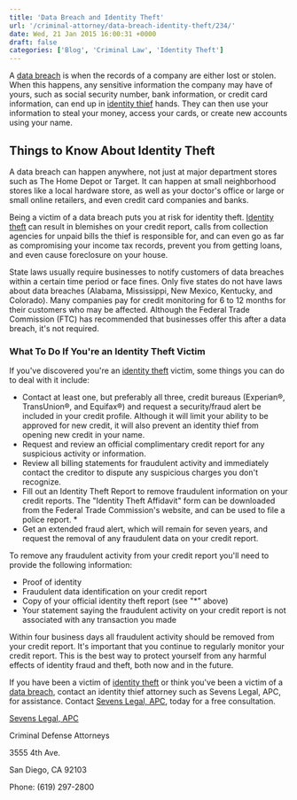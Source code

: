 ```yaml
---
title: 'Data Breach and Identity Theft'
url: '/criminal-attorney/data-breach-identity-theft/234/'
date: Wed, 21 Jan 2015 16:00:31 +0000
draft: false
categories: ['Blog', 'Criminal Law', 'Identity Theft']
---
```


A [data breach](https://www.sevenslegal.com/san-diego-theft-lawyer/ "San Diego Theft Lawyer") is when the records of a company are either lost or stolen. When this happens, any sensitive information the company may have of yours, such as social security number, bank information, or credit card information, can end up in [identity thief](https://www.sevenslegal.com/san-diego-theft-lawyer/ "San Diego Theft Lawyer") hands. They can then use your information to steal your money, access your cards, or create new accounts using your name.

Things to Know About Identity Theft
-----------------------------------

A data breach can happen anywhere, not just at major department stores such as The Home Depot or Target. It can happen at small neighborhood stores like a local hardware store, as well as your doctor's office or large or small online retailers, and even credit card companies and banks.

Being a victim of a data breach puts you at risk for identity theft. [Identity theft](https://www.sevenslegal.com/san-diego-theft-lawyer/ "San Diego Theft Lawyer") can result in blemishes on your credit report, calls from collection agencies for unpaid bills the thief is responsible for, and can even go as far as compromising your income tax records, prevent you from getting loans, and even cause foreclosure on your house.

State laws usually require businesses to notify customers of data breaches within a certain time period or face fines. Only five states do not have laws about data breaches (Alabama, Mississippi, New Mexico, Kentucky, and Colorado). Many companies pay for credit monitoring for 6 to 12 months for their customers who may be affected. Although the Federal Trade Commission (FTC) has recommended that businesses offer this after a data breach, it's not required.

### What To Do If You're an Identity Theft Victim

If you've discovered you're an [identity theft](https://www.sevenslegal.com/san-diego-theft-lawyer/ "San Diego Theft Lawyer") victim, some things you can do to deal with it include:

*   Contact at least one, but preferably all three, credit bureaus (Experian®, TransUnion®, and Equifax®) and request a security/fraud alert be included in your credit profile. Although it will limit your ability to be approved for new credit, it will also prevent an identity thief from opening new credit in your name.
*   Request and review an official complimentary credit report for any suspicious activity or information.
*   Review all billing statements for fraudulent activity and immediately contact the creditor to dispute any suspicious charges you don't recognize.
*   Fill out an Identity Theft Report to remove fraudulent information on your credit reports. The "Identity Theft Affidavit" form can be downloaded from the Federal Trade Commission's website, and can be used to file a police report. \*
*   Get an extended fraud alert, which will remain for seven years, and request the removal of any fraudulent data on your credit report.

To remove any fraudulent activity from your credit report you'll need to provide the following information:

*   Proof of identity
*   Fraudulent data identification on your credit report
*   Copy of your official identity theft report (see "\*" above)
*   Your statement saying the fraudulent activity on your credit report is not associated with any transaction you made

Within four business days all fraudulent activity should be removed from your credit report. It's important that you continue to regularly monitor your credit report. This is the best way to protect yourself from any harmful effects of identity fraud and theft, both now and in the future.

If you have been a victim of [identity theft](https://www.sevenslegal.com/san-diego-theft-lawyer/ "San Diego Theft Lawyer") or think you've been a victim of a [data breach](https://www.sevenslegal.com/san-diego-theft-lawyer/ "San Diego Theft Lawyer"), contact an identity thief attorney such as Sevens Legal, APC, for assistance. Contact [Sevens Legal, APC](https://www.sevenslegal.com/ "Sevens Legal, APC"), today for a free consultation.

[Sevens Legal, APC](https://www.sevenslegal.com/ "Sevens Legal, APC")

Criminal Defense Attorneys

3555 4th Ave.

San Diego, CA 92103

Phone: (619) 297-2800